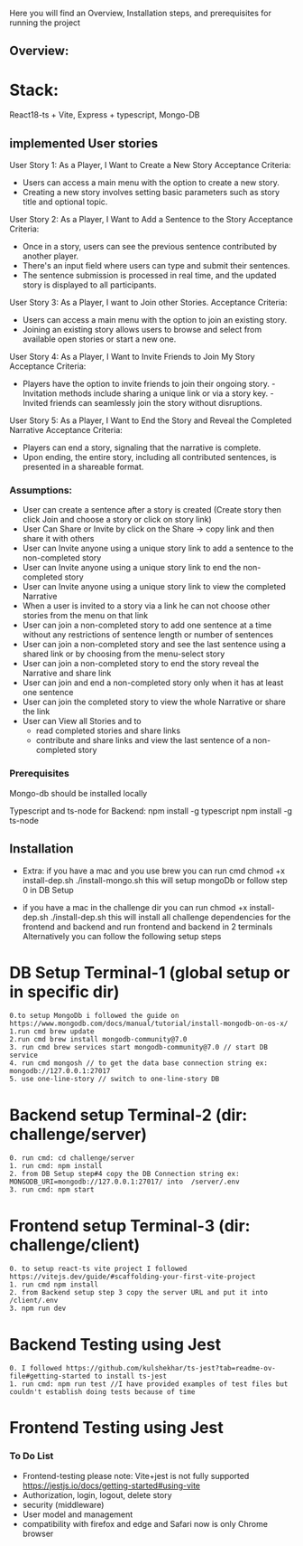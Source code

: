 Here you will find an Overview, Installation steps, and prerequisites for running the project

## Overview:
   # Stack: 
   React18-ts + Vite, Express + typescript, Mongo-DB

## implemented User stories
User Story 1: 
As a Player, I Want to Create a New Story
Acceptance Criteria:
- Users can access a main menu with the option to create a new story.
- Creating a new story involves setting basic parameters such as story title and optional topic.

User Story 2: 
As a Player, I Want to Add a Sentence to the Story
Acceptance Criteria:
- Once in a story, users can see the previous sentence contributed by another player.
- There's an input field where users can type and submit their sentences.
- The sentence submission is processed in real time, and the updated story is displayed to all participants.

User Story 3: 
As a Player, I want to Join other Stories.
Acceptance Criteria:
- Users can access a main menu with the option to join an existing story.
- Joining an existing story allows users to browse and select from available open stories or start a new one.

User Story 4: 
As a Player, I Want to Invite Friends to Join My Story Acceptance Criteria:
- Players have the option to invite friends to join their ongoing story. - Invitation methods include sharing a unique link or via a story key. - Invited friends can seamlessly join the story without disruptions.

User Story 5: 
As a Player, I Want to End the Story and Reveal the Completed Narrative
Acceptance Criteria:
- Players can end a story, signaling that the narrative is complete.
- Upon ending, the entire story, including all contributed sentences, is presented in a shareable format.

### Assumptions: 
 - User can create a sentence after a story is created (Create story then click Join and choose a story or click on story link)
 - User Can Share or Invite by click on the Share -> copy link and then share it with others
 - User can Invite anyone using a unique story link to add a sentence to the non-completed story
 - User can Invite anyone using a unique story link to end the non-completed story
 - User can Invite anyone using a unique story link to view the completed Narrative
 - When a user is invited to a story via a link he can not choose other stories from the menu on that link
 - User can join a non-completed story to add one sentence at a time without any restrictions of sentence length or number of sentences
 - User can join a non-completed story and see the last sentence using a shared link or by choosing from the menu-select story
 - User can join a non-completed story to end the story reveal the Narrative and share link
 - User can join and end a non-completed story only when it has at least one sentence
 - User can join the completed story to view the whole Narrative or share the link
 - User can View all Stories and to
   - read completed stories and share links
   - contribute and share links and view the last sentence of a non-completed story

### Prerequisites
Mongo-db should be installed locally

Typescript and ts-node for Backend:
    npm install -g typescript
    npm install -g ts-node

## Installation

- Extra: if you have a mac and you use brew you can run cmd 
   chmod +x install-dep.sh
   ./install-mongo.sh
  this will setup mongoDb or follow step 0 in DB Setup

- if you have a mac in the challenge dir you can run
   chmod +x install-dep.sh
  ./install-dep.sh
this will install all challenge dependencies for the frontend and backend and run frontend and backend in 2 terminals
Alternatively you can follow the following setup steps 

DB Setup Terminal-1 (global setup or in specific dir)
========
    0.to setup MongoDb i followed the guide on https://www.mongodb.com/docs/manual/tutorial/install-mongodb-on-os-x/ 
    1.run cmd brew update
    2.run cmd brew install mongodb-community@7.0
    3. run cmd brew services start mongodb-community@7.0 // start DB service
    4. run cmd mongosh // to get the data base connection string ex: mongodb://127.0.0.1:27017
    5. use one-line-story // switch to one-line-story DB


Backend setup Terminal-2 (dir: challenge/server)
============= 
    0. run cmd: cd challenge/server
    1. run cmd: npm install
    2. from DB Setup step#4 copy the DB Connection string ex: MONGODB_URI=mongodb://127.0.0.1:27017/ into  /server/.env
    3. run cmd: npm start

Frontend setup Terminal-3 (dir: challenge/client)
=============
    0. to setup react-ts vite project I followed https://vitejs.dev/guide/#scaffolding-your-first-vite-project
    1. run cmd npm install
    2. from Backend setup step 3 copy the server URL and put it into /client/.env
    3. npm run dev

Backend Testing using Jest
============
    0. I followed https://github.com/kulshekhar/ts-jest?tab=readme-ov-file#getting-started to install ts-jest
    1. run cmd: npm run test //I have provided examples of test files but couldn't establish doing tests because of time

Frontend Testing using Jest
============
### To Do List
- Frontend-testing please note: Vite+jest is not fully supported https://jestjs.io/docs/getting-started#using-vite
- Authorization, login, logout, delete story
- security (middleware)
- User model and management
- compatibility with firefox and edge and Safari now is only Chrome browser

